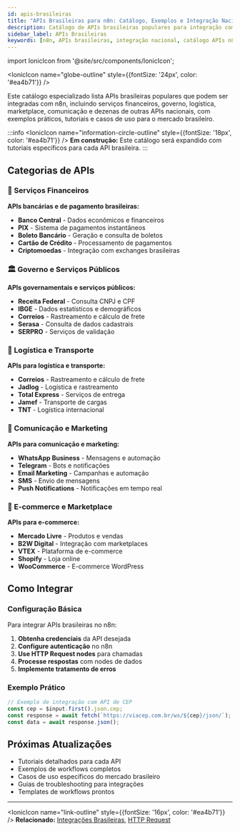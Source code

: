 ```yaml
---
id: apis-brasileiras
title: "APIs Brasileiras para n8n: Catálogo, Exemplos e Integração Nacional"
description: Catálogo de APIs brasileiras populares para integração com n8n, exemplos práticos, tutoriais e casos de uso para o mercado nacional.
sidebar_label: APIs Brasileiras
keywords: [n8n, APIs brasileiras, integração nacional, catálogo APIs n8n, exemplos de integração, tutoriais, automação Brasil, mercado brasileiro]
---
```


import IonicIcon from '@site/src/components/IonicIcon';

<IonicIcon name="globe-outline" style={{fontSize: '24px', color: '#ea4b71'}} />

Este catálogo especializado lista APIs brasileiras populares que podem ser integradas com n8n, incluindo serviços financeiros, governo, logística, marketplace, comunicação e dezenas de outras APIs nacionais, com exemplos práticos, tutoriais e casos de uso para o mercado brasileiro.

:::info
<IonicIcon name="information-circle-outline" style={{fontSize: '18px', color: '#ea4b71'}} />
**Em construção:** Este catálogo será expandido com tutoriais específicos para cada API brasileira.
:::

## Categorias de APIs

### 🏦 Serviços Financeiros

**APIs bancárias e de pagamento brasileiras:**

- **Banco Central** - Dados econômicos e financeiros
- **PIX** - Sistema de pagamentos instantâneos
- **Boleto Bancário** - Geração e consulta de boletos
- **Cartão de Crédito** - Processamento de pagamentos
- **Criptomoedas** - Integração com exchanges brasileiras

### 🏛️ Governo e Serviços Públicos

**APIs governamentais e serviços públicos:**

- **Receita Federal** - Consulta CNPJ e CPF
- **IBGE** - Dados estatísticos e demográficos
- **Correios** - Rastreamento e cálculo de frete
- **Serasa** - Consulta de dados cadastrais
- **SERPRO** - Serviços de validação

### 🚚 Logística e Transporte

**APIs para logística e transporte:**

- **Correios** - Rastreamento e cálculo de frete
- **Jadlog** - Logística e rastreamento
- **Total Express** - Serviços de entrega
- **Jamef** - Transporte de cargas
- **TNT** - Logística internacional

### 📱 Comunicação e Marketing

**APIs para comunicação e marketing:**

- **WhatsApp Business** - Mensagens e automação
- **Telegram** - Bots e notificações
- **Email Marketing** - Campanhas e automação
- **SMS** - Envio de mensagens
- **Push Notifications** - Notificações em tempo real

### 🛒 E-commerce e Marketplace

**APIs para e-commerce:**

- **Mercado Livre** - Produtos e vendas
- **B2W Digital** - Integração com marketplaces
- **VTEX** - Plataforma de e-commerce
- **Shopify** - Loja online
- **WooCommerce** - E-commerce WordPress

## Como Integrar

### Configuração Básica

Para integrar APIs brasileiras no n8n:

1. **Obtenha credenciais** da API desejada
2. **Configure autenticação** no n8n
3. **Use HTTP Request nodes** para chamadas
4. **Processe respostas** com nodes de dados
5. **Implemente tratamento de erros**

### Exemplo Prático

```javascript
// Exemplo de integração com API de CEP
const cep = $input.first().json.cep;
const response = await fetch(`https://viacep.com.br/ws/${cep}/json/`);
const data = await response.json();
```

## Próximas Atualizações

- Tutoriais detalhados para cada API
- Exemplos de workflows completos
- Casos de uso específicos do mercado brasileiro
- Guias de troubleshooting para integrações
- Templates de workflows prontos

---

<IonicIcon name="link-outline" style={{fontSize: '16px', color: '#ea4b71'}} />
**Relacionado:** [Integrações Brasileiras](../../integracoes-br/financeiro/compliance-fiscal.md), [HTTP Request](../../integracoes/builtin-nodes/http-requests/http-request)
